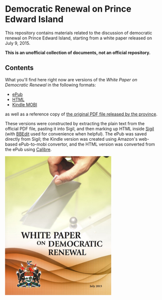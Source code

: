 # Democratic Renewal on Prince Edward Island

This repository contains materials related to the discussion of democratic renewal on Prince Edward Island, starting from a white paper released on July 9, 2015.

**This is an unofficial collection of documents, not an official repository.**

## Contents

What you'll find here right now are versions of the *White Paper on Democratic Renewal* in the following formats:

* [ePub](whitepaper/epub)
* [HTML](whitepaper/html)
* [Kindle MOBI](whitepaper/kindle) 

as well as a reference copy of [the original PDF file released by the province](whitepaper/pdf).

These versions were constructed by extracting the plain text from the official PDF file, pasting it into Sigil, and then marking up HTML inside [Sigil](http://sigil-ebook.com/) (with [BBEdit](http://www.barebones.com/products/bbedit/) used for convenience when helpful).  The ePub was saved directly from Sigil; the Kindle version was created using Amazon's web-based ePub-to-mobi convertor, and the HTML version was converted from the ePub using [Calibre](http://calibre-ebook.com/).

<img src="whitepaper/html/cover.jpg" width="350">

